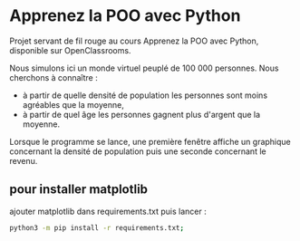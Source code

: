 # Apprenez la POO avec Python

Projet servant de fil rouge au cours Apprenez la POO avec Python, disponible sur OpenClassrooms.

Nous simulons ici un monde virtuel peuplé de 100 000 personnes. Nous cherchons à connaître :

- à partir de quelle densité de population les personnes sont moins agréables que la moyenne,
- à partir de quel âge les personnes gagnent plus d'argent que la moyenne.

Lorsque le programme se lance, une première fenêtre affiche un graphique concernant la densité de population puis une seconde concernant le revenu.

## pour installer matplotlib

ajouter matplotlib dans requirements.txt puis lancer :

```bash
python3 -m pip install -r requirements.txt;
```
